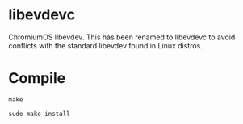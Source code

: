 libevdevc
========

ChromiumOS libevdev.  This has been renamed to libevdevc to avoid conflicts with the standard libevdev found in Linux distros.

Compile
==========

```
make

sudo make install
```
